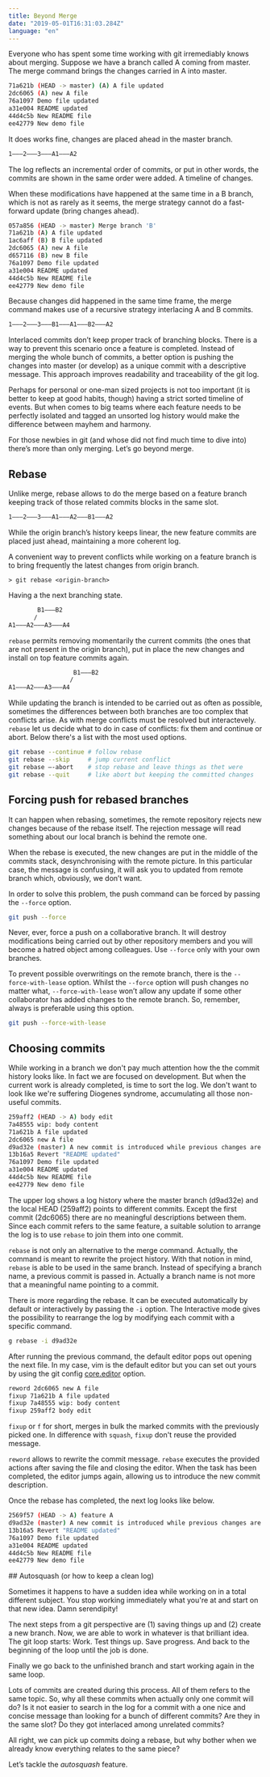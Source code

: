 ```yaml
---
title: Beyond Merge
date: "2019-05-01T16:31:03.284Z"
language: "en"
---
```


Everyone who has spent some time working with git irremediably knows about 
merging. Suppose we have a branch called A coming from master. The merge 
command brings the changes carried in A into master.

```bash
71a621b (HEAD -> master) (A) A file updated
2dc6065 (A) new A file
76a1097 Demo file updated
a31e004 README updated
44d4c5b New README file
ee42779 New demo file
```

It does works fine, changes are placed ahead in the master branch.

```bash
1———2———3———A1———A2
```

The log reflects an incremental order of commits, or put in other words, 
the commits are shown in the same order were added. A timeline of changes.

When these modifications have happened at the same time in a B branch, which 
is not as rarely as it seems, the merge strategy cannot do a fast-forward 
update (bring changes ahead).

```bash
057a856 (HEAD -> master) Merge branch 'B'
71a621b (A) A file updated
1ac6aff (B) B file updated
2dc6065 (A) new A file
d657116 (B) new B file
76a1097 Demo file updated
a31e004 README updated
44d4c5b New README file
ee42779 New demo file
```

Because changes did happened in the same time frame, the merge command makes 
use of a recursive strategy interlacing A and B commits.

```bash
1———2———3———B1———A1———B2———A2
```

Interlaced commits don’t keep proper track of branching blocks. There is a way 
to prevent this scenario once a feature is completed. Instead of merging the 
whole bunch of commits, a better option is pushing the changes into master (or 
develop) as a unique commit with a descriptive message. This approach improves 
readability and traceability of the git log.

Perhaps for personal or one-man sized projects is not too important (it is better 
to keep at good habits, though) having a strict sorted timeline of events. But 
when comes to big teams where each feature needs to be perfectly isolated and 
tagged an unsorted log history would make the difference between mayhem and 
harmony.

For those newbies in git (and whose did not find much time to dive into) 
there’s more than only merging. Let’s go beyond merge.

## Rebase

Unlike merge, rebase allows to do the merge based on a feature branch keeping 
track of those related commits blocks in the same slot.

```bash
1———2———3———A1———A2———B1———A2
```

While the origin branch’s history 
keeps linear, the new feature commits are placed just ahead, maintaining a 
more coherent log.

A convenient way to prevent conflicts while working on a feature branch is to 
bring frequently the latest changes from origin branch.

```git
> git rebase <origin-branch> 
```

Having a the next branching state.

```bash
        B1———B2
       /
A1———A2———A3———A4
```

`rebase` permits removing momentarily the current commits (the ones that are not 
present in the origin branch), put in place the new changes and install on top 
feature commits again.

```bash
                  B1———B2
                 /
A1———A2———A3———A4
```

While updating the branch is intended to be carried out as often as possible, 
sometimes the differences between both branches are too complex that conflicts 
arise. As with merge conflicts must be resolved but interactevely. `rebase` let 
us decide what to do in case of conflicts: fix them and continue or abort. Below
there's a list with the most used options.

```bash
git rebase --continue # follow rebase
git rebase --skip     # jump current conflict
git rebase —-abort    # stop rebase and leave things as thet were
git rebase --quit     # like abort but keeping the committed changes
```

## Forcing push for rebased branches

It can happen when rebasing, sometimes, the remote repository rejects new 
changes because of the rebase itself. The rejection message will read something 
about our local branch is behind the remote one.

When the rebase is executed, the new changes are put in the middle of the 
commits stack, desynchronising with the remote picture. In this particular 
case, the message is confusing, it will ask you to updated from remote branch 
which, obviously, we don’t want.

In order to solve this problem, the push command can be forced by passing the 
`--force` option.

```bash
git push --force
```

Never, ever, force a push on a collaborative branch. It will destroy 
modifications being carried out by other repository members and you will 
become a hatred object among colleagues. Use `--force` only with your own 
branches.

To prevent possible overwritings on the remote branch, there is the 
`--force-with-lease` option. Whilst the `--force` option will push changes no 
matter what, `--force-with-lease` won’t allow any update if some other 
collaborator has added changes to the remote branch. So, remember, always is 
preferable using this option.

```bash
git push --force-with-lease
```

## Choosing commits

While working in a branch we don't pay much attention how the the commit 
history looks like. In fact we are focused on development. But when the current 
work is already completed, is time to sort the log. We don't want to look like
we're suffering Diogenes syndrome, accumulating all those non-useful commits.

```bash
259aff2 (HEAD -> A) body edit
7a48555 wip: body content
71a621b A file updated
2dc6065 new A file
d9ad32e (master) A new commit is introduced while previous changes are in stash
13b16a5 Revert "README updated"
76a1097 Demo file updated
a31e004 README updated
44d4c5b New README file
ee42779 New demo file
```

The upper log shows a log history where the master branch (d9ad32e) and the 
local HEAD (259aff2) points to different commits. Except the first commit 
(2dc6065) there are no meaningful descriptions between them. Since each commit 
refers to the same feature, a suitable solution to arrange the log is to use 
`rebase` to join them into one commit. 

`rebase` is not only an alternative to the merge command. Actually, the command 
is meant to rewrite the project history. With that notion in mind, `rebase` is 
able to be used in the same branch. Instead of specifying a branch name, a 
previous commit is passed in. Actually a branch name is not more that a 
meaningful name pointing to a commit.

There is more regarding the rebase. It can be executed automatically by default 
or interactively by passing the `-i` option. The Interactive mode gives the 
possibility to rearrange the log by modifying each commit with a specific command.

```bash
g rebase -i d9ad32e
```

After running the previous command, the default editor pops out opening the 
next file. In my case, vim is the default editor but you can set out yours 
by using the git config [core.editor][coreditor] option.

```bash
reword 2dc6065 new A file
fixup 71a621b A file updated
fixup 7a48555 wip: body content
fixup 259aff2 body edit
```

`fixup` or `f` for short, merges in bulk the marked commits with the previously 
picked one. In difference with `squash`, `fixup` don't reuse the provided message.

`reword` allows to rewrite the commit message. `rebase` executes the provided 
actions after saving the file and closing the editor. When the task has been 
completed, the editor jumps again, allowing us to introduce the new commit description. 

Once the rebase has completed, the next log looks like below.

```bash
2569f57 (HEAD -> A) feature A
d9ad32e (master) A new commit is introduced while previous changes are in stash
13b16a5 Revert "README updated"
76a1097 Demo file updated
a31e004 README updated
44d4c5b New README file
ee42779 New demo file
```
## Autosquash (or how to keep a clean log)

Sometimes it happens to have a sudden idea while working on in a total different 
subject. You stop working immediately what you're at and start on that new idea. 
Damn serendipity!

The next steps from a git perspective are (1) saving things up and (2) create a 
new branch. Now, we are able to work in whatever is that brilliant idea. The 
git loop starts: Work. Test things up. Save progress. And back to the beginning
of the loop until the job is done.

Finally we go back to the unfinished branch and start working again in the same loop.

Lots of commits are created during this process. All of them refers to the same
topic. So, why all these commits when actually only one commit will do? Is it not
easier to search in the log for a commit with a one nice and concise message than
looking for a bunch of different commits? Are they in the same slot? Do they got
interlaced among unrelated commits?

All right, we can pick up commits doing a rebase, but why bother when we already
know everything relates to the same piece?

Let’s tackle the *autosquash* feature.

[coreditor]: https://git-scm.com/book/en/v2/Customizing-Git-Git-Configuration#_code_core_editor_code
